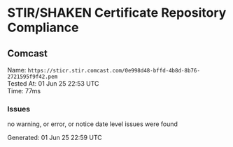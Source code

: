 # STIR/SHAKEN Certificate Repository Compliance

## Comcast

Name: `https://sticr.stir.comcast.com/0e998d48-bffd-4b8d-8b76-2721595f9f42.pem`\
Tested At: 01 Jun 25 22:53 UTC\
Time: 77ms

### Issues

no warning, or error, or notice date level issues were found

Generated: 01 Jun 25 22:59 UTC